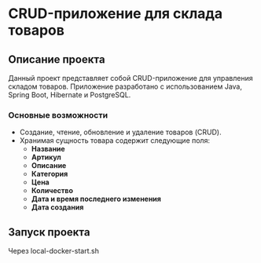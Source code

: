 # CRUD-приложение для склада товаров

## Описание проекта

Данный проект представляет собой CRUD-приложение для управления складом товаров. Приложение разработано с использованием Java, Spring Boot, Hibernate и PostgreSQL.

### Основные возможности
- Создание, чтение, обновление и удаление товаров (CRUD).
- Хранимая сущность товара содержит следующие поля:
  - **Название**
  - **Артикул**
  - **Описание**
  - **Категория**
  - **Цена**
  - **Количество**
  - **Дата и время последнего изменения**
  - **Дата создания**


## Запуск проекта

Через local-docker-start.sh
